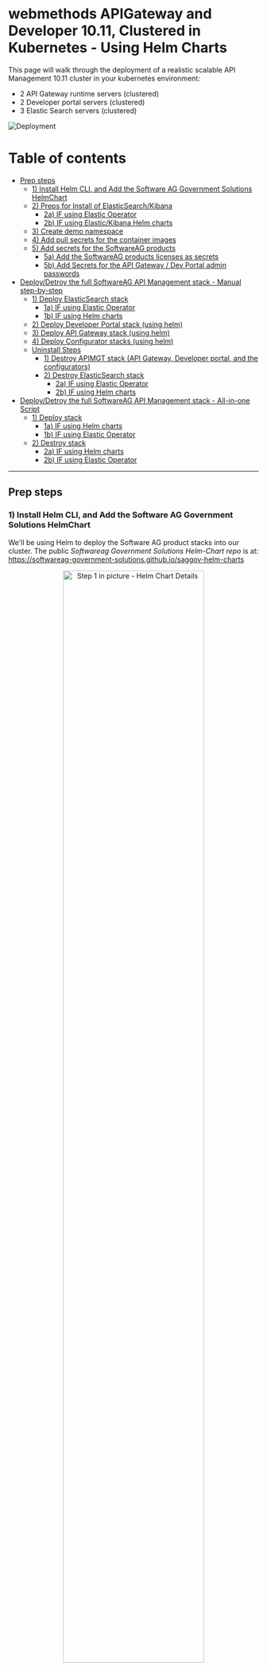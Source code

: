 # webmethods APIGateway and Developer 10.11, Clustered in Kubernetes - Using Helm Charts 

This page will walk through the deployment of a realistic scalable API Management 10.11 cluster in your kubernetes environment:

 - 2 API Gateway runtime servers (clustered)
 - 2 Developer portal servers (clustered)
 - 3 Elastic Search servers (clustered)

 ![Deployment](./images/deployment_goal.png)

# Table of contents

- [Prep steps](#prep-steps)
  - [1) Install Helm CLI, and Add the Software AG Government Solutions HelmChart](#1-install-helm-cli-and-add-the-software-ag-government-solutions-helmchart)
  - [2) Preps for Install of ElasticSearch/Kibana](#2-preps-for-install-of-elasticsearchkibana)
    - [2a) IF using Elastic Operator](#2a-if-using-elastic-operator)
    - [2b) IF using Elastic/Kibana Helm charts](#2b-if-using-elastickibana-helm-charts)
  - [3) Create demo namespace](#3-create-demo-namespace)
  - [4) Add pull secrets for the container images](#4-add-pull-secrets-for-the-container-images)
  - [5) Add secrets for the SoftwareAG products](#5-add-secrets-for-the-softwareag-products)
    - [5a) Add the SoftwareAG products licenses as secrets](#5a-add-the-softwareag-products-licenses-as-secrets)
    - [5b) Add Secrets for the API Gateway / Dev Portal admin passwords](#5b-add-secrets-for-the-api-gateway--dev-portal-admin-passwords)
- [Deploy/Detroy the full SoftwareAG API Management stack - Manual step-by-step](#deploydetroy-the-full-softwareag-api-management-stack---manual-step-by-step)
  - [1) Deploy ElasticSearch stack](#1-deploy-elasticsearch-stack)
    - [1a) IF using Elastic Operator](#1a-if-using-elastic-operator)
    - [1b) IF using Helm charts](#1b-if-using-helm-charts)
  - [2) Deploy Developer Portal stack (using helm)](#2-deploy-developer-portal-stack-using-helm)
  - [3) Deploy API Gateway stack (using helm)](#3-deploy-api-gateway-stack-using-helm)
  - [4) Deploy Configurator stacks (using helm)](#4-deploy-configurator-stacks-using-helm)
  - [Uninstall Steps](#uninstall-steps)
    - [1) Destroy APIMGT stack (API Gateway, Developer portal, and the configurators)](#1-destroy-apimgt-stack-api-gateway-developer-portal-and-the-configurators)
    - [2) Destroy ElasticSearch stack](#2-destroy-elasticsearch-stack)
      - [2a) IF using Elastic Operator](#2a-if-using-elastic-operator)
      - [2b) IF using Helm charts](#2b-if-using-helm-charts)
- [Deploy/Detroy the full SoftwareAG API Management stack - All-in-one Script](#deploydetroy-the-full-softwareag-api-management-stack---all-in-one-script)
  - [1) Deploy stack](#1-deploy-stack)
    - [1a) IF using Helm charts](#1a-if-using-helm-charts)
    - [1b) IF using Elastic Operator](#1b-if-using-elastic-operator)
  - [2) Destroy stack](#2-destroy-stack)
    - [2a) IF using Helm charts](#2a-if-using-helm-charts)
    - [2b) IF using Elastic Operator](#2b-if-using-elastic-operator)

---

## Prep steps

### 1) Install Helm CLI, and Add the Software AG Government Solutions HelmChart

We'll be using Helm to deploy the Software AG product stacks into our cluster.
The public *Softwareag Government Solutions Helm-Chart repo* is at: https://softwareag-government-solutions.github.io/saggov-helm-charts

<p align="center">
  <img src="./images/step1_helmcharts.png" alt="Step 1 in picture - Helm Chart Details" width="75%" />
</p>

So let's add the repo:

```bash
helm repo add saggov-helm-charts https://softwareag-government-solutions.github.io/saggov-helm-charts
helm repo update
```

### 2) Preps for Install of ElasticSearch/Kibana

#### 2a) IF using Elastic Operator

The sample deployment described in this page leverage the Elastic stack from Elastic.
For easy deployment of Elastic Search and Kibana, we'll be using the Elastic Kubernetes Operator called Elastic Cloud on Kubernetes (ECK).
Elastic Cloud on Kubernetes (ECK) is a Kubernetes operator to orchestrate Elastic applications (Elasticsearch, Kibana, APM Server, Enterprise Search, Beats, Elastic Agent, and Elastic Maps Server) on Kubernetes. 
See Elastic Cloud on Kubernetes (ECK) at https://www.elastic.co/guide/en/cloud-on-k8s/1.9/index.html for more details on that.

<p align="center">
  <img src="./images/step2_elastic_operator.png" alt="Step 2 in picture - Elastic Search Operator" width="75%" />
</p>

Installation Summary (version 1.9.1)
```bash
kubectl create -f https://download.elastic.co/downloads/eck/1.9.1/crds.yaml
kubectl apply -f https://download.elastic.co/downloads/eck/1.9.1/operator.yaml
```

#### 2b) IF using Elastic/Kibana Helm charts

All the elastic helm charts are at https://github.com/elastic/helm-charts

Add the helm chart repo for Elastic search:

```bash
helm repo add elastic https://helm.elastic.co
helm repo update
```

### 3) Create demo namespace

To keep things well contained, let's create a demo namespace for our deployed artifacts:

<p align="center">
  <img src="./images/step3_demo_namespace.png" alt="Step 3 in picture - New namespace" width="30%" />
</p>

```bash
export NAMESPACE=apimgt-cluster-demo
kubectl create ns $NAMESPACE
kubectl config set-context --current --namespace=$NAMESPACE
```

### 4) Add pull secrets for the container images

The container images in our GitHub Container Registry are not publically accessible. Upon access granted, you'll need to add your auth_token into a K8s secret entry for proper image pulling...

<p align="center">
  <img src="./images/step4_github_auth_secret.png" alt="Step 4 in picture - Adding Github authentication secret" width="60%" />
</p>

Here it the command:

```bash
kubectl create secret docker-registry saggov-ghcr --docker-server=ghcr.io/softwareag-government-solutions --docker-username=mygithubusername --docker-password=mygithubreadtoken --docker-email=mygithubemail
```

where: 
mygithubusername = your github username
mygithubreadtoken = your github auth token with read access to the registry
mygithubemail = your github email

### 5) Add secrets for the SoftwareAG products

<p align="center">
  <img src="./images/step5_application_secets.png" alt="Step 5 in picture - Add secrets for the SoftwareAG products" width="60%" />
</p>

#### 5a) Add the SoftwareAG products licenses as secrets

Each product require a valid license to operate. We'll add the valid licenses in K8s secrets so they can be used by the deployments.

First, download and copy the licenses into the following ./licensing directory:
 - ApiGateway Advanced
   - expected filename: "./licensing/apigateway-license.xml"
 - Developer Portal
   - expected filename: "./licensing/devportal-license.xml"

NOTE: Make sure to use the expected file name for the next "create secret" command to work.

```bash
kubectl create secret generic softwareag-apimgt-licenses \
  --from-file=apigateway-license=./licensing/apigateway-license.xml \
  --from-file=devportal-license=./licensing/devportal-license.xml
```

#### 5b) Add Secrets for the API Gateway / Dev Portal admin passwords

Let's create the secrets for the Administrator's passwords (API Gateway and Dev Portal)

API Gateway:

```bash
echo -n "Desired/New Administrator password: "; read -s password; export ADMIN_PASSWORD=$password
echo -n "Default/Old Administrator password: "; read -s passwordOld; export ADMIN_PASSWORD_OLD=$passwordOld
kubectl create secret generic softwareag-apimgt-apigateway-passwords --from-literal=Administrator=$ADMIN_PASSWORD --from-literal=AdministratorOld=$ADMIN_PASSWORD_OLD
```

Developer Portal:

```bash
echo -n "Desired/New Administrator password: "; read -s password; export ADMIN_PASSWORD=$password
echo -n "Default/Old Administrator password: "; read -s passwordOld; export ADMIN_PASSWORD_OLD=$passwordOld
kubectl create secret generic softwareag-apimgt-devportal-passwords --from-literal=Administrator=$ADMIN_PASSWORD --from-literal=AdministratorOld=$ADMIN_PASSWORD_OLD
```

---

## Deploy/Detroy the full SoftwareAG API Management stack - Manual step-by-step

### 1) Deploy ElasticSearch stack

#### 1a) IF using Elastic Operator

NOTE: The command below rely on Elastic Cloud on Kubernetes (ECK) available and installed in the cluster. See section "Add Elastic Operator to Kubernetes cluster (if not there alteady)" for details on that.

Once ECK is installed, simply run the following 2 commands to install the elastic stack:

```bash
kubectl --namespace $NAMESPACE apply -f ./descriptors/elastic_operator/elasticsearch.yaml
kubectl --namespace $NAMESPACE apply -f ./descriptors/elastic_operator/kibana.yaml
```

#### 1b) IF using Helm charts

```bash
helm upgrade -i --namespace $NAMESPACE -f ./descriptors/helm/elasticseach.yaml --version 7.14.0 elasticsearch elastic/elasticsearch
helm upgrade -i --namespace $NAMESPACE -f ./descriptors/helm/kibana.yaml --version 7.14.0 kibana elastic/kibana
```

### 2) Deploy Developer Portal stack (using helm)

```bash
helm upgrade -i --namespace $NAMESPACE -f ./descriptors/helm/devportal.yaml devportal saggov-helm-charts/webmethods-devportal
```

### 3) Deploy API Gateway stack (using helm)

```bash
helm upgrade -i --namespace $NAMESPACE -f ./descriptors/helm/apigateway.yaml apigateway saggov-helm-charts/webmethods-apigateway
```

### 4) Deploy Configurator stacks (using helm)

```bash
helm upgrade -i --namespace $NAMESPACE -f ./descriptors/helm/apigateway-configurator.yaml webmethods-apigateway-configurator saggov-helm-charts/webmethods-apigateway-configurator
helm upgrade -i --namespace $NAMESPACE -f ./descriptors/helm/devportal-configurator.yaml webmethods-devportal-configurator saggov-helm-charts/webmethods-devportalconfigurator
```

### Uninstall Steps

#### 1) Destroy APIMGT stack (API Gateway, Developer portal, and the configurators)

```bash
helm uninstall --namespace $NAMESPACE webmethods-apigateway-configurator
helm uninstall --namespace $NAMESPACE webmethods-devportal-configurator

helm uninstall --namespace $NAMESPACE apigateway
helm uninstall --namespace $NAMESPACE devportal
```

#### 2) Destroy ElasticSearch stack

##### 2a) IF using Elastic Operator

```bash
kubectl --namespace $NAMESPACE delete -f ./descriptors/elastic_operator/elasticsearch.yaml
kubectl --namespace $NAMESPACE delete -f ./descriptors/elastic_operator/kibana.yaml
```

##### 2b) IF using Helm charts

```bash
helm uninstall --namespace $NAMESPACE kibana
helm uninstall --namespace $NAMESPACE elasticsearch
```

---

## Deploy/Detroy the full SoftwareAG API Management stack - All-in-one Script

### 1) Deploy stack

#### 1a) IF using Helm charts

```bash
/bin/sh deploy.sh $NAMESPACE
```

#### 1b) IF using Elastic Operator

```bash
/bin/sh deploy_with_elastic_operator.sh $NAMESPACE
```

### 2) Destroy stack

#### 2a) IF using Helm charts

```bash
/bin/sh destroy.sh $NAMESPACE
```

#### 2b) IF using Elastic Operator

```bash
/bin/sh destroy_with_elastic_operator.sh $NAMESPACE
```
